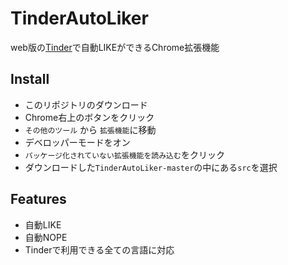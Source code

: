 # TinderAutoLiker

web版の[Tinder](https://tinder.com/ "Tinder")で自動LIKEができるChrome拡張機能

## Install

* このリポジトリのダウンロード
* Chrome右上のボタンをクリック
* `その他のツール` から `拡張機能`に移動
* デベロッパーモードをオン
* `パッケージ化されていない拡張機能を読み込む`をクリック
* ダウンロードした`TinderAutoLiker-master`の中にある`src`を選択

## Features
 * 自動LIKE 
 * 自動NOPE
 * Tinderで利用できる全ての言語に対応